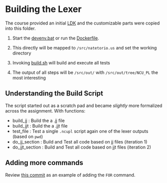 # Building the Lexer

The course provided an initial [LDK](../LDK) and the customizable parts were copied into this folder.

1. Start the [devenv.bat](../../devenv.bat) or run the [Dockerfile](../../Dockerfile).

2. This directly will be mapped to `/src/natetorio.us` and set the working directory

3. Invoking [build.sh](build.sh) will build and execute all tests

4. The output of all steps will be `/src/out/` with `/src/out/tree/NCU_PL` the most interesting

## Understanding the Build Script

The script started out as a scratch pad and became *slightly* more formalized across the assignment. With functions:

- build_jj       : Build the a .jj file
- build_jjt      : Build the a .jjt file
- test_file      : Test a single `.ncupl` script again one of the lexer outputs (based on `pwd`)
- do_jj_section  : Build and Test all code based on jj files  (iteration 1)
- do_jjt_section : Build and Test all code based on jjt files (iteration 2)

## Adding more commands

Review [this commit](https://github.com/dr-natetorious/TIM-8110-Programming_Languages_and_Algorithms/commit/8f9a3d19dc6f17982d2a0edaaf10f306f354214e) as an example of adding the `FOR` command.